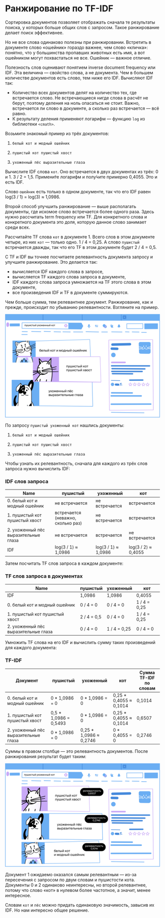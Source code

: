 
# Ранжирование по TF-IDF

Сортировка документов позволяет отображать сначала те результаты поиска, у которых больше общих слов с запросом. Такое ранжирование делает поиск эффективнее.

Но не все слова одинаково полезны при ранжировании. Встретить в документе слово «ошейник» гораздо важнее, чем слово «кличка»: понятно, что у большинства пропавших животных есть имя, а вот ошейником могут похвастаться не все. Ошейник — важное отличие.

Полезность слов оценивают понятием inverse document frequency или IDF. Эта величина — свойство слова, а не документа. Чем в большем количестве документов есть слово, тем ниже его IDF. Вычисляют IDF так:

-   Количество всех документов делят на количество тех, где встречается слово. Не встречающиеся нигде слова в расчёт не берут, поэтому деления на ноль опасаться не стоит. Важно, встречается ли слово в документе, а сколько раз встречается — всё равно.
-   К результату деления применяют логарифм — функцию  `log`  из библиотеки  `<cmath>`.

Возьмите знакомый пример из трёх документов:

1.  `белый кот и модный ошейник`
    
2.  `пушистый кот пушистый хвост`
    
3.  `ухоженный пёс выразительные глаза`
    

Вычислите IDF слова  `кот`. Оно встречается в двух документах из трёх: 0 и 1. 3 / 2 = 1,5. Примени́те логарифм и полу́чите примерно 0,4055. Это и есть IDF.

Слово  `ошейник`  есть только в одном документе, так что его IDF равен log(3 / 1) = log(3) ≈ 1,0986.

Второй способ улучшить ранжирование — выше располагать документы, где искомое слово встречается более одного раза. Здесь нужно рассчитать term frequency или TF. Для конкретного слова и конкретного документа это доля, которую данное слово занимает среди всех.

Рассчитайте TF слова  `кот`  в документе 1. Всего слов в этом документе четыре, из них  `кот`  — только одно. 1 / 4 = 0,25. А слово  `пушистый`  встречается дважды, так что его TF в этом документе будет 2 / 4 = 0,5.

С TF и IDF вы точнее посчитаете релевантность документа запросу и улучшите ранжирование. Это делается так:

-   вычисляется IDF каждого слова в запросе,
-   вычисляется TF каждого слова запроса в документе,
-   IDF каждого слова запроса умножается на TF этого слова в этом документе,
-   все произведения IDF и TF в документе суммируются.

Чем больше сумма, тем релевантнее документ. Ранжирование, как и прежде, происходит по убыванию релевантности. Взгляните на пример.

![1.png](https://github.com/AYglazk0v/practicum_Cpp_developer/blob/main/sprint1/%D0%98%D1%82%D0%BE%D0%B3%D0%BE%D0%B2%D1%8B%D0%B5_%D0%BF%D1%80%D0%BE%D0%B5%D0%BA%D1%82/%D0%A0%D0%B0%D0%BD%D0%B6%D0%B8%D1%80%D0%BE%D0%B2%D0%B0%D0%BD%D0%B8%D0%B5_%D0%BF%D0%BE_TF-IDF/image/1.png?raw=true)

По запросу  `пушистый ухоженный кот`  нашлись документы:

1.  `белый кот и модный ошейник`
    
2.  `пушистый кот пушистый хвост`
    
3.  `ухоженный пёс выразительные глаза`
    

Чтобы узнать их релевантность, сначала для каждого из трёх слов запроса нужно вычислить IDF:

### IDF слов запроса

| Name |пушистый|ухоженный|кот|
|--|--|--|--|
| 0. белый кот и модный ошейник | не встречается|не встречается|встречается|
| 1. пушистый кот пушистый хвост |встречается (неважно, сколько раз)|	не встречается|встречается|
| 2. ухоженный пёс выразительные глаза |не встречается|встречается|не встречается|
| IDF |	log(3 / 1) ≈ 1,0986|log(3 / 1) ≈ 1,0986|log(3 / 2) ≈ 0,4055|

Затем посчитать TF слов запроса в каждом документе:



### TF слов запроса в документах

| Name |пушистый|ухоженный|кот|
|--|--|--|--|
| IDF |	1,0986|1,0986|0,4055|
| 0. белый кот и модный ошейник |0 / 4 = 0|0 / 4 = 0|1 / 4 = 0,25|
| 1. пушистый кот пушистый хвост |2 / 4 = 0,5|0 / 4 = 0|1 / 4 = 0,25|
| 2. ухоженный пёс выразительные глаза |0 / 4 = 0|1 / 4 = 0,25|0 / 4 = 0|


Умножить TF слова на его IDF и вычислить сумму таких произведений для каждого документа:

### TF-IDF

| Документ |пушистый|ухоженный|кот| Сумма TF-IDF по словам |
|--|--|--|--|--|
| 0. белый кот и модный ошейник |0 * 1,0986 = 0|0 * 1,0986 = 0|0,25 * 0,4055 ≈ 0,1014| 0,1014|
| 1. пушистый кот пушистый хвост |0,5 * 1,0986 = 0,5493|0 * 1,0986 = 0|0,25 * 0,4055 ≈ 0,1014| 0,6507 |
| 2. ухоженный пёс выразительные глаза | 0 * 1,0986 = 0|0,25 * 1,0986 ≈ 0,2746|0 * 0,4055 = 0| 0,2746 |



Суммы в правом столбце — это релевантность документов. После ранжирования результат будет таким:

![2.png](https://github.com/AYglazk0v/practicum_Cpp_developer/blob/main/sprint1/%D0%98%D1%82%D0%BE%D0%B3%D0%BE%D0%B2%D1%8B%D0%B5_%D0%BF%D1%80%D0%BE%D0%B5%D0%BA%D1%82/%D0%A0%D0%B0%D0%BD%D0%B6%D0%B8%D1%80%D0%BE%D0%B2%D0%B0%D0%BD%D0%B8%D0%B5_%D0%BF%D0%BE_TF-IDF/image/2.png?raw=true)

Документ 1 ожидаемо оказался самым релевантным — из-за пересечения с запросом по двум словам и пушистости кота. Документы 0 и 2 одинаково неинтересны, но второй релевантнее, потому что слово «кот» в нулевом более частотное, а значит, менее интересное.

Словам  `кот`  и  `пёс`  можно придать одинаковую значимость, завысив их IDF. Но нам интересно общее решение.
